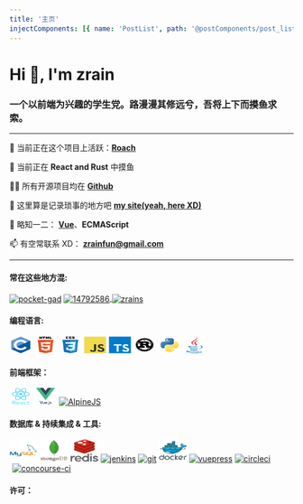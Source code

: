 ```yaml
---
title: '主页'
injectComponents: [{ name: 'PostList', path: '@postComponents/post_list.vue' }]
---
```


# Hi 👋, I'm zrain

### 一个以前端为兴趣的学生党。路漫漫其修远兮，吾将上下而~~摸鱼~~求索。

---

🔭 当前正在这个项目上活跃：[**Roach**](https://github.com/nonesrc/roach)

🌱 当前正在 **React and Rust** 中摸鱼

👨‍💻 所有开源项目均在 [**Github**](https://github.com/zRains)

📝 这里算是记录琐事的地方吧 [**my site(yeah, here XD)**](https:zrain.fun)

💬 略知一二： [**Vue**](https://vuejs.org/)、**ECMAScript**

📫 有空常联系 XD： **zrainfun@gmail.com**

---

#### 常在这些地方混:

<p align="left">
<a href="https://codepen.io/pocket-gad" target="blank">
<img align="center" src="https://raw.githubusercontent.com/rahuldkjain/github-profile-readme-generator/master/src/images/icons/Social/codepen.svg" alt="pocket-gad" height="30" width="50" /></a>
<a href="https://stackoverflow.com/users/14792586" target="blank"><img align="center" src="https://raw.githubusercontent.com/rahuldkjain/github-profile-readme-generator/master/src/images/icons/Social/stack-overflow.svg" alt="14792586" height="30" width="50" />
</a>
<a href="https://leetcode-cn.com/u/zrains/" target="blank"><img align="center" src="https://raw.githubusercontent.com/rahuldkjain/github-profile-readme-generator/master/src/images/icons/Social/leet-code.svg" alt="zrains" height="30" width="50" /></a>
</p>

#### 编程语言:

<a href="https://www.cprogramming.com/" target="_blank" rel="noreferrer"><img src="https://raw.githubusercontent.com/devicons/devicon/master/icons/c/c-original.svg" alt="c" width="40" height="30" /></a>
<a href="https://www.w3.org/html/" target="_blank" rel="noreferrer"><img src="https://raw.githubusercontent.com/devicons/devicon/master/icons/html5/html5-original-wordmark.svg" alt="html5" width="40" height="30" /></a>
<a href="https://www.w3schools.com/css/" target="_blank" rel="noreferrer"><img src="https://raw.githubusercontent.com/devicons/devicon/master/icons/css3/css3-original-wordmark.svg" alt="css3" width="40" height="30" /></a>
<a href="https://developer.mozilla.org/en-US/docs/Web/JavaScript" target="_blank" rel="noreferrer"><img src="https://raw.githubusercontent.com/devicons/devicon/master/icons/javascript/javascript-original.svg" alt="javascript" width="40" height="30" /></a>
<a href="https://www.typescriptlang.org/" target="_blank" rel="noreferrer"><img src="https://raw.githubusercontent.com/devicons/devicon/master/icons/typescript/typescript-original.svg" alt="typescript" width="40" height="30" /></a>
<a href="https://www.rust-lang.org" target="_blank" rel="noreferrer"><img src="https://raw.githubusercontent.com/devicons/devicon/master/icons/rust/rust-plain.svg" alt="rust" width="40" height="30" /></a>
<a href="https://www.python.org" target="_blank" rel="noreferrer"><img src="https://raw.githubusercontent.com/devicons/devicon/master/icons/python/python-original.svg" alt="python" width="40" height="30"/></a>
<a href="https://www.java.com" target="_blank" rel="noreferrer"><img src="https://raw.githubusercontent.com/devicons/devicon/master/icons/java/java-original.svg" alt="java" width="40" height="30"/></a>

#### 前端框架：

<a href="https://reactjs.org/" target="_blank" rel="noreferrer"><img src="https://raw.githubusercontent.com/devicons/devicon/master/icons/react/react-original-wordmark.svg" alt="react" width="40" height="30"/></a>
<a href="https://vuejs.org/" target="_blank" rel="noreferrer"><img src="https://raw.githubusercontent.com/devicons/devicon/master/icons/vuejs/vuejs-original-wordmark.svg" alt="vuejs" width="40" height="30"/></a>
<a href="https://alpinejs.dev/" target="_blank" rel="noreferrer"><img src="https://alpinejs.dev/alpine_long.svg" alt="AlpineJS" width="120" height="30"/></a>

#### 数据库 & 持续集成 & 工具:

<a href="https://www.mysql.com/" target="_blank" rel="noreferrer"><img src="https://raw.githubusercontent.com/devicons/devicon/master/icons/mysql/mysql-original-wordmark.svg" alt="mysql" width="50" height="40" /></a>
<a href="https://www.mongodb.com/" target="_blank" rel="noreferrer"><img src="https://raw.githubusercontent.com/devicons/devicon/master/icons/mongodb/mongodb-original-wordmark.svg" alt="mongodb" width="50" height="40" /></a>
<a href="https://redis.io" target="_blank" rel="noreferrer"><img src="https://raw.githubusercontent.com/devicons/devicon/master/icons/redis/redis-original-wordmark.svg" alt="redis" width="50" height="40" /></a>
<a href="https://www.jenkins.io" target="_blank" rel="noreferrer"><img src="https://www.vectorlogo.zone/logos/jenkins/jenkins-icon.svg" alt="jenkins" width="50" height="40" /></a>
<a href="https://git-scm.com/" target="_blank" rel="noreferrer"><img src="https://www.vectorlogo.zone/logos/git-scm/git-scm-icon.svg" alt="git" width="50" height="40" /></a>
<a href="https://www.docker.com/" target="_blank" rel="noreferrer"><img src="https://raw.githubusercontent.com/devicons/devicon/master/icons/docker/docker-original-wordmark.svg" alt="docker" width="50" height="40"/></a>
<a href="https://vuepress.vuejs.org/" target="_blank" rel="noreferrer"><img src="https://raw.githubusercontent.com/AliasIO/wappalyzer/master/src/drivers/webextension/images/icons/VuePress.svg" alt="vuepress" width="50" height="40"/></a>
<a href="https://circleci.com" target="_blank" rel="noreferrer"><img src="https://www.vectorlogo.zone/logos/circleci/circleci-icon.svg" alt="circleci" width="35" height="35" /></a>
<a href="https://concourse-ci.org" target="_blank" rel="noreferrer" style="margin-left: 5px"><img src="https://concourse-ci.org/favicon.ico" alt="concourse-ci" width="35" height="35" /></a>

#### 许可：
